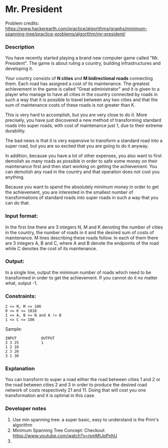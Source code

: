 # Mr. President

Problem credits: https://www.hackerearth.com/practice/algorithms/graphs/minimum-spanning-tree/practice-problems/algorithm/mr-president/

### Description
You have recently started playing a brand new computer game called "Mr. President". The game is about ruling a country, building infrastructures and developing it.

Your country consists of **N cities** and **M bidirectional roads** connecting them. Each road has assigned a cost of its maintenance. The greatest achievement in the game is called "Great administrator" and it is given to a player who manage to have all cities in the country connected by roads in such a way that it is possible to travel between any two cities and that the sum of maintenance costs of these roads is not greater than K.

This is very hard to accomplish, but you are very close to do it. More precisely, you have just discovered a new method of transforming standard roads into super roads, with cost of maintenance just 1, due to their extreme durability.

The bad news is that it is very expensive to transform a standard road into a super road, but you are so excited that you are going to do it anyway.

In addition, because you have a lot of other expenses, you also want to first demolish as many roads as possible in order to safe some money on their maintenance first and then start working on getting the achievement. You can demolish any road in the country and that operation does not cost you anything.

Because you want to spend the absolutely minimum money in order to get the achievement, you are interested in the smallest number of transformations of standard roads into super roads in such a way that you can do that.

### Input format:

In the first line there are 3 integers N, M and K denoting the number of cities in the country, the number of roads in it and the desired sum of costs of maintenance. M lines describing these roads follow. In each of them there are 3 integers A, B and C, where A and B denote the endpoints of the road while C denotes the cost of its maintenance.

### Output:

In a single line, output the minimum number of roads which need to be transformed in order to get the achievement. If you cannot do it no matter what, output -1.

### Constraints:

```
2 <= N, M <= 106
0 <= K <= 1018
1 <= A, B <= N and A != B
1 <= C <= 106
```

Sample:

```
INPUT           OUTPUT
3 3 25          1
1 2 10
2 3 20
3 1 30
```


### Explanation

You can transform to super a road either the road between cities 1 and 2 or the road between cities 2 and 3 in order to produce the desired road network of costs respectively 21 and 11. Doing that will cost you one transformation and it is optimal in this case.

### Developer notes

1. Use min spanning tree: a super basic, easy to understand is the Prim's algorithm
2. Minimum Spanning Tree Concept: Checkout: https://www.youtube.com/watch?v=jsmMtJpPnhU
3. 
